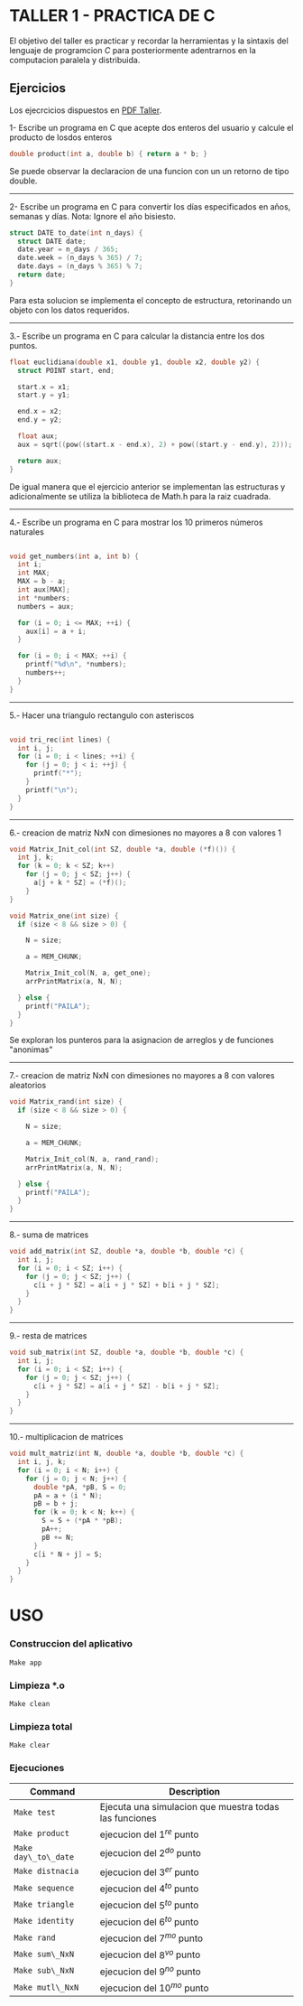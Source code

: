 # TALLER 1 - PRACTICA DE C

El objetivo del taller es practicar y recordar la herramientas y la sintaxis del lenguaje de programcion *C* para posteriormente adentrarnos en la computacion paralela y distribuida. 

## Ejercicios

Los ejecrcicios dispuestos en [PDF Taller](/Taller_C_01.pf).

1- Escribe un programa en C que acepte dos enteros del usuario y calcule el producto de losdos enteros

```c
double product(int a, double b) { return a * b; }
```

Se puede observar la declaracion de una funcion con un un retorno de tipo double.

---

2- Escribe un programa en C para convertir los días especificados en años, semanas y días. Nota: Ignore el año bisiesto.

```c
struct DATE to_date(int n_days) {
  struct DATE date;
  date.year = n_days / 365;
  date.week = (n_days % 365) / 7;
  date.days = (n_days % 365) % 7;
  return date;
}
```

Para esta solucion se implementa el concepto de estructura, retorinando un objeto con los datos requeridos.

---
3.- Escribe un programa en C para calcular la distancia entre los dos puntos.

```c
float euclidiana(double x1, double y1, double x2, double y2) {
  struct POINT start, end;

  start.x = x1;
  start.y = y1;

  end.x = x2;
  end.y = y2;

  float aux;
  aux = sqrt((pow((start.x - end.x), 2) + pow((start.y - end.y), 2)));

  return aux;
}
```
De igual manera que el ejercicio anterior se implementan las estructuras y adicionalmente se utiliza la biblioteca de Math.h para la raiz cuadrada.

---

4.- Escribe un programa en C para mostrar los 10 primeros números naturales

```c

void get_numbers(int a, int b) {
  int i;
  int MAX;
  MAX = b - a;
  int aux[MAX];
  int *numbers;
  numbers = aux;

  for (i = 0; i <= MAX; ++i) {
    aux[i] = a + i;
  }

  for (i = 0; i < MAX; ++i) {
    printf("%d\n", *numbers);
    numbers++;
  }
}
```
---

5.- Hacer una triangulo rectangulo con asteriscos

```c

void tri_rec(int lines) {
  int i, j;
  for (i = 0; i < lines; ++i) {
    for (j = 0; j < i; ++j) {
      printf("*");
    }
    printf("\n");
  }
}

```
---

6.- creacion de matriz NxN con dimesiones no mayores a 8 con valores 1

```c
void Matrix_Init_col(int SZ, double *a, double (*f)()) {
  int j, k;
  for (k = 0; k < SZ; k++)
    for (j = 0; j < SZ; j++) {
      a[j + k * SZ] = (*f)();
    }
}
```
```c
void Matrix_one(int size) {
  if (size < 8 && size > 0) {

    N = size;

    a = MEM_CHUNK;

    Matrix_Init_col(N, a, get_one);
    arrPrintMatrix(a, N, N);

  } else {
    printf("PAILA");
  }
}
```

Se exploran los punteros para la asignacion de arreglos y de funciones "anonimas"

---

7.- creacion de matriz NxN con dimesiones no mayores a 8 con valores aleatorios

```c
void Matrix_rand(int size) {
  if (size < 8 && size > 0) {

    N = size;

    a = MEM_CHUNK;

    Matrix_Init_col(N, a, rand_rand);
    arrPrintMatrix(a, N, N);

  } else {
    printf("PAILA");
  }
}

```
---

8.- suma de matrices
```c
void add_matrix(int SZ, double *a, double *b, double *c) {
  int i, j;
  for (i = 0; i < SZ; i++) {
    for (j = 0; j < SZ; j++) {
      c[i + j * SZ] = a[i + j * SZ] + b[i + j * SZ];
    }
  }
}

```
---

9.- resta de matrices
```c
void sub_matrix(int SZ, double *a, double *b, double *c) {
  int i, j;
  for (i = 0; i < SZ; i++) {
    for (j = 0; j < SZ; j++) {
      c[i + j * SZ] = a[i + j * SZ] - b[i + j * SZ];
    }
  }
}
```
---

10.- multiplicacion de matrices
```c
void mult_matriz(int N, double *a, double *b, double *c) {
  int i, j, k;
  for (i = 0; i < N; i++) {
    for (j = 0; j < N; j++) {
      double *pA, *pB, S = 0;
      pA = a + (i * N);
      pB = b + j;
      for (k = 0; k < N; k++) {
        S = S + (*pA * *pB);
        pA++;
        pB += N;
      }
      c[i * N + j] = S;
    }
  }
}
```

# USO

### Construccion del aplicativo

```
Make app
```

### Limpieza \*.o

```
Make clean
```

### Limpieza total

```
Make clear
```

### Ejecuciones

|Command|Description|
|---|---|
|```Make test```| Ejecuta una simulacion que muestra todas las funciones|
|```Make product```| ejecucion del $1^{re}$ punto|
|```Make day\_to\_date```| ejecucion del $2^{do}$ punto|
|```Make distnacia```| ejecucion del $3^{er}$ punto|
|```Make sequence```| ejecucion del $4^{to}$ punto|
|```Make triangle```| ejecucion del $5^{to}$ punto|
|```Make identity```| ejecucion del $6^{to}$ punto|
|```Make rand```| ejecucion del $7^{mo}$ punto|
|```Make sum\_NxN```| ejecucion del $8^{vo}$ punto|
|```Make sub\_NxN```| ejecucion del $9^{no}$ punto|
|```Make mutl\_NxN```| ejecucion del $10^{mo}$ punto|
